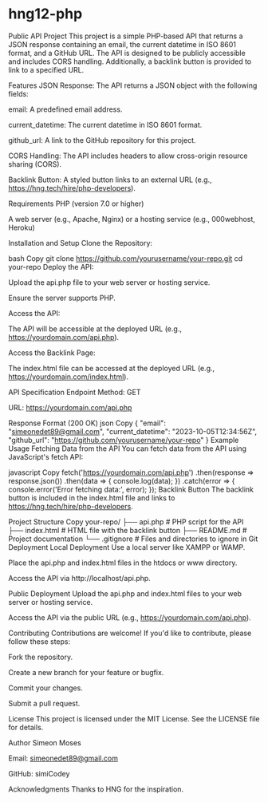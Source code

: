 # hng12-php

Public API Project
This project is a simple PHP-based API that returns a JSON response containing an email, the current datetime in ISO 8601 format, and a GitHub URL. The API is designed to be publicly accessible and includes CORS handling. Additionally, a backlink button is provided to link to a specified URL.

Features
JSON Response: The API returns a JSON object with the following fields:

email: A predefined email address.

current_datetime: The current datetime in ISO 8601 format.

github_url: A link to the GitHub repository for this project.

CORS Handling: The API includes headers to allow cross-origin resource sharing (CORS).

Backlink Button: A styled button links to an external URL (e.g., https://hng.tech/hire/php-developers).

Requirements
PHP (version 7.0 or higher)

A web server (e.g., Apache, Nginx) or a hosting service (e.g., 000webhost, Heroku)

Installation and Setup
Clone the Repository:

bash
Copy
git clone https://github.com/yourusername/your-repo.git
cd your-repo
Deploy the API:

Upload the api.php file to your web server or hosting service.

Ensure the server supports PHP.

Access the API:

The API will be accessible at the deployed URL (e.g., https://yourdomain.com/api.php).

Access the Backlink Page:

The index.html file can be accessed at the deployed URL (e.g., https://yourdomain.com/index.html).

API Specification
Endpoint
Method: GET

URL: https://yourdomain.com/api.php

Response Format (200 OK)
json
Copy
{
  "email": "simeonedet89@gmail.com",
  "current_datetime": "2023-10-05T12:34:56Z",
  "github_url": "https://github.com/yourusername/your-repo"
}
Example Usage
Fetching Data from the API
You can fetch data from the API using JavaScript's fetch API:

javascript
Copy
fetch('https://yourdomain.com/api.php')
    .then(response => response.json())
    .then(data => {
        console.log(data);
    })
    .catch(error => {
        console.error('Error fetching data:', error);
    });
Backlink Button
The backlink button is included in the index.html file and links to https://hng.tech/hire/php-developers.

Project Structure
Copy
your-repo/
├── api.php                # PHP script for the API
├── index.html             # HTML file with the backlink button
├── README.md              # Project documentation
└── .gitignore             # Files and directories to ignore in Git
Deployment
Local Deployment
Use a local server like XAMPP or WAMP.

Place the api.php and index.html files in the htdocs or www directory.

Access the API via http://localhost/api.php.

Public Deployment
Upload the api.php and index.html files to your web server or hosting service.

Access the API via the public URL (e.g., https://yourdomain.com/api.php).

Contributing
Contributions are welcome! If you'd like to contribute, please follow these steps:

Fork the repository.

Create a new branch for your feature or bugfix.

Commit your changes.

Submit a pull request.

License
This project is licensed under the MIT License. See the LICENSE file for details.

Author
Simeon Moses

Email: simeonedet89@gmail.com

GitHub: simiCodey

Acknowledgments
Thanks to HNG for the inspiration.

